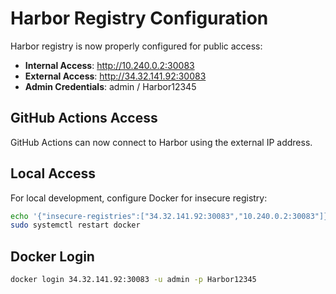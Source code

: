 # Harbor Registry Configuration

Harbor registry is now properly configured for public access:

- **Internal Access**: http://10.240.0.2:30083
- **External Access**: http://34.32.141.92:30083
- **Admin Credentials**: admin / Harbor12345

## GitHub Actions Access

GitHub Actions can now connect to Harbor using the external IP address.

## Local Access

For local development, configure Docker for insecure registry:

```bash
echo '{"insecure-registries":["34.32.141.92:30083","10.240.0.2:30083"]}' | sudo tee /etc/docker/daemon.json
sudo systemctl restart docker
```

## Docker Login

```bash
docker login 34.32.141.92:30083 -u admin -p Harbor12345
```
